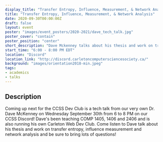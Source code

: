 ```yaml
---
display_title: "Transfer Entropy, Influence, Measurement, & Network Analysis"
title: "Transfer Entropy, Influence, Measurement, & Network Analysis"
date: 2020-09-30T00:00:00Z
draft: false
layout: event
poster: "images/event_posters/2020-2021/dave_tech_talk.jpg"
poster_cover: "contain"
poster_position: "center"
short_description: "Dave Mckenney talks about his thesis and work on transfer entropy, influence measurement and network analysis!"
start_time: "6:00 - 8:00 PM EDT"
location: "Discord"
location_link: "http://discord.carletoncomputersciencesociety.ca/"
background: "images/orientation2018-min.jpeg"
tags:
- academics
- talks
---
```


## Description

Coming up next for the CCSS Dev Club is a tech talk from our very own Dr. Dave McKenney on Wednesday September 30th from 6 to 8 PM on our CCSS Discord! Dave's been teaching COMP 1405, 1406 and 2406 and is also running his own Carleton Web Dev Club. Come listen to Dave talk about his thesis and work on transfer entropy, influence measurement and network analysis and be sure to bring lots of questions!
